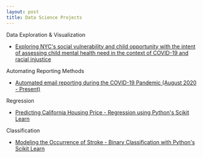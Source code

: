 ```yaml
---
layout: post  
title: Data Science Projects  
---
```


Data Exploration & Visualization
- [Exploring NYC's social vulnerability and child opportunity with the intent of assessing child mental health need in the context of COVID-19 and racial injustice](https://jensennhu.github.io/2020/05/29/MH_Needs/)

Automating Reporting Methods
- [Automated email reporting during the COVID-19 Pandemic (August 2020 - Present)](https://jensennhu.github.io//2020/09/14/COVID19_Email_Report/)

Regression  
- [Predicting California Housing Price - Regression using Python's Scikit Learn](https://jensennhu.github.io//2022/02/09/California_housing/) 

Classification  
- [Modeling the Occurrence of Stroke - Binary Classification with Python's Scikit Learn](https://jensennhu.github.io//2022/02/09/Predicting-Stroke/) 
